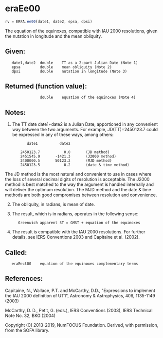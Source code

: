 # eraEe00

```js
rv = ERFA.ee00(date1, date2, epsa, dpsi)
```

The equation of the equinoxes, compatible with IAU 2000 resolutions,
given the nutation in longitude and the mean obliquity.

## Given:
```
   date1,date2  double    TT as a 2-part Julian Date (Note 1)
   epsa         double    mean obliquity (Note 2)
   dpsi         double    nutation in longitude (Note 3)
```

## Returned (function value):
```
                double    equation of the equinoxes (Note 4)
```

## Notes:

1) The TT date date1+date2 is a Julian Date, apportioned in any
   convenient way between the two arguments.  For example,
   JD(TT)=2450123.7 could be expressed in any of these ways,
   among others:

```
          date1          date2

       2450123.7           0.0       (JD method)
       2451545.0       -1421.3       (J2000 method)
       2400000.5       50123.2       (MJD method)
       2450123.5           0.2       (date & time method)
```

   The JD method is the most natural and convenient to use in
   cases where the loss of several decimal digits of resolution
   is acceptable.  The J2000 method is best matched to the way
   the argument is handled internally and will deliver the
   optimum resolution.  The MJD method and the date & time methods
   are both good compromises between resolution and convenience.

2) The obliquity, in radians, is mean of date.

3) The result, which is in radians, operates in the following sense:

```
      Greenwich apparent ST = GMST + equation of the equinoxes
```

4) The result is compatible with the IAU 2000 resolutions.  For
   further details, see IERS Conventions 2003 and Capitaine et al.
   (2002).

## Called:
```
   eraEect00    equation of the equinoxes complementary terms
```

## References:

   Capitaine, N., Wallace, P.T. and McCarthy, D.D., "Expressions to
   implement the IAU 2000 definition of UT1", Astronomy &
   Astrophysics, 406, 1135-1149 (2003)

   McCarthy, D. D., Petit, G. (eds.), IERS Conventions (2003),
   IERS Technical Note No. 32, BKG (2004)

Copyright (C) 2013-2019, NumFOCUS Foundation.
Derived, with permission, from the SOFA library.
